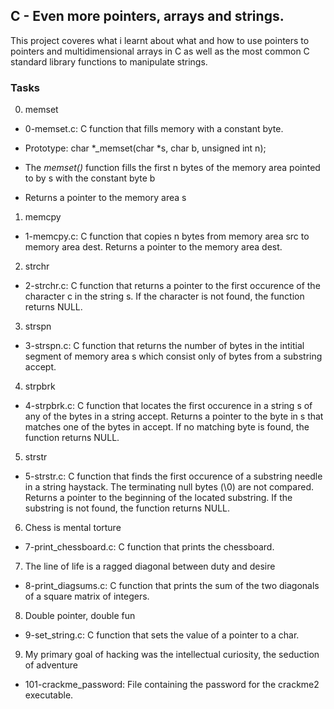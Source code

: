 ## C - Even more pointers, arrays and strings.
This project coveres what i learnt about what and how to use pointers to pointers and multidimensional arrays in C as well as the most common C standard library functions to manipulate strings.


### Tasks 
0. memset

 - 0-memset.c:
C function that fills memory with a constant byte.

  - Prototype: char *_memset(char *s, char b, unsigned int n);
  - The _memset()_ function fills the first n bytes of the memory area pointed to by s with the constant byte b
  - Returns a pointer to the memory area s

1. memcpy

 - 1-memcpy.c: C function that copies n bytes from memory area src to memory area dest.
Returns a pointer to the memory area dest.
2. strchr

 - 2-strchr.c: C function that returns a pointer to the first occurence of the character c in the string s.
If the character is not found, the function returns NULL.
3. strspn

 - 3-strspn.c: C function that returns the number of bytes in the intitial segment of memory area s which consist only of bytes from a substring accept.
4. strpbrk

 - 4-strpbrk.c: C function that locates the first occurence in a string s of any of the bytes in a string accept.
Returns a pointer to the byte in s that matches one of the bytes in accept.
If no matching byte is found, the function returns NULL.
5. strstr

 - 5-strstr.c: C function that finds the first occurence of a substring needle in a string haystack.
The terminating null bytes (\0) are not compared.
Returns a pointer to the beginning of the located substring.
If the substring is not found, the function returns NULL.
6. Chess is mental torture

 - 7-print_chessboard.c: C function that prints the chessboard.
7. The line of life is a ragged diagonal between duty and desire

 - 8-print_diagsums.c: C function that prints the sum of the two diagonals of a square matrix of integers.
8. Double pointer, double fun

 - 9-set_string.c: C function that sets the value of a pointer to a char.
9. My primary goal of hacking was the intellectual curiosity, the seduction of adventure

 - 101-crackme_password: File containing the password for the crackme2 executable.
